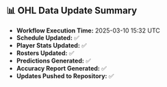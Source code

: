 ## 📊 OHL Data Update Summary
- **Workflow Execution Time:** 2025-03-10 15:32 UTC
- **Schedule Updated:** ✅
- **Player Stats Updated:** ✅
- **Rosters Updated:** ✅
- **Predictions Generated:** ✅
- **Accuracy Report Generated:** ✅
- **Updates Pushed to Repository:** ✅
